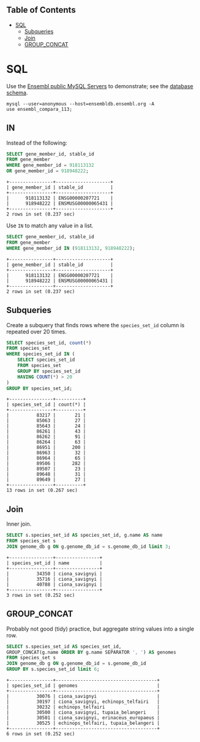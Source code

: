 ## Table of Contents

- [SQL](#sql)
  - [Subqueries](#subqueries)
  - [Join](#join)
  - [GROUP_CONCAT](#group_concat)

# SQL

Use the [Ensembl public MySQL Servers](https://www.ensembl.org/info/data/mysql.html?redirect=no) to demonstrate; see the [database schema](https://www.ensembl.org/info/docs/api/core/core_schema.html).

```console
mysql --user=anonymous --host=ensembldb.ensembl.org -A
use ensembl_compara_113;
```

## IN

Instead of the following:

```sql
SELECT gene_member_id, stable_id
FROM gene_member
WHERE gene_member_id = 918113132
OR gene_member_id = 918948222;
```
```
+----------------+--------------------+
| gene_member_id | stable_id          |
+----------------+--------------------+
|      918113132 | ENSG00000207721    |
|      918948222 | ENSMUSG00000065431 |
+----------------+--------------------+
2 rows in set (0.237 sec)
```

Use `IN` to match any value in a list.

```sql
SELECT gene_member_id, stable_id
FROM gene_member
WHERE gene_member_id IN (918113132, 918948222);
```
```
+----------------+--------------------+
| gene_member_id | stable_id          |
+----------------+--------------------+
|      918113132 | ENSG00000207721    |
|      918948222 | ENSMUSG00000065431 |
+----------------+--------------------+
2 rows in set (0.237 sec)
```

## Subqueries

Create a subquery that finds rows where the `species_set_id` column is repeated over 20 times.

```sql
SELECT species_set_id, count(*)
FROM species_set
WHERE species_set_id IN (
    SELECT species_set_id
    FROM species_set
    GROUP BY species_set_id
    HAVING COUNT(*) > 20
)
GROUP BY species_set_id;
```
```
+----------------+----------+
| species_set_id | count(*) |
+----------------+----------+
|          83217 |       21 |
|          85063 |       27 |
|          85643 |       24 |
|          86261 |       43 |
|          86262 |       91 |
|          86264 |       63 |
|          86951 |      200 |
|          86963 |       32 |
|          86964 |       65 |
|          89506 |      282 |
|          89507 |       23 |
|          89648 |       31 |
|          89649 |       27 |
+----------------+----------+
13 rows in set (0.267 sec)
```

## Join

Inner join.

```sql
SELECT s.species_set_id AS species_set_id, g.name AS name
FROM species_set s
JOIN genome_db g ON g.genome_db_id = s.genome_db_id limit 3;
```
```
+----------------+----------------+
| species_set_id | name           |
+----------------+----------------+
|          34350 | ciona_savignyi |
|          35716 | ciona_savignyi |
|          40788 | ciona_savignyi |
+----------------+----------------+
3 rows in set (0.252 sec)

```

## GROUP_CONCAT

Probably not good (tidy) practice, but aggregate string values into a single row.

```sql
SELECT s.species_set_id AS species_set_id,
GROUP_CONCAT(g.name ORDER BY g.name SEPARATOR ', ') AS genomes
FROM species_set s
JOIN genome_db g ON g.genome_db_id = s.genome_db_id
GROUP BY s.species_set_id limit 6;
```
```
+----------------+-------------------------------------+
| species_set_id | genomes                             |
+----------------+-------------------------------------+
|          30076 | ciona_savignyi                      |
|          30197 | ciona_savignyi, echinops_telfairi   |
|          30232 | echinops_telfairi                   |
|          30500 | ciona_savignyi, tupaia_belangeri    |
|          30501 | ciona_savignyi, erinaceus_europaeus |
|          30525 | echinops_telfairi, tupaia_belangeri |
+----------------+-------------------------------------+
6 rows in set (0.252 sec)
```
